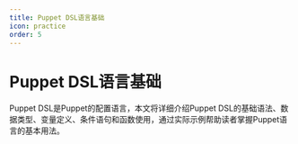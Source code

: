 ```yaml
---
title: Puppet DSL语言基础
icon: practice
order: 5
---
```


# Puppet DSL语言基础

Puppet DSL是Puppet的配置语言，本文将详细介绍Puppet DSL的基础语法、数据类型、变量定义、条件语句和函数使用，通过实际示例帮助读者掌握Puppet语言的基本用法。
